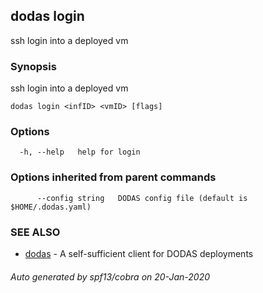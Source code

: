 ## dodas login

ssh login into a deployed vm

### Synopsis

ssh login into a deployed vm

```
dodas login <infID> <vmID> [flags]
```

### Options

```
  -h, --help   help for login
```

### Options inherited from parent commands

```
      --config string   DODAS config file (default is $HOME/.dodas.yaml)
```

### SEE ALSO

* [dodas](dodas.md)	 - A self-sufficient client for DODAS deployments

###### Auto generated by spf13/cobra on 20-Jan-2020
